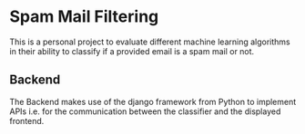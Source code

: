 # Spam Mail Filtering

This is a personal project to evaluate different machine learning algorithms in their ability to classify if a provided email is a spam mail or not.

## Backend

The Backend makes use of the django framework from Python to implement APIs i.e. for the communication between the classifier and the displayed frontend.
